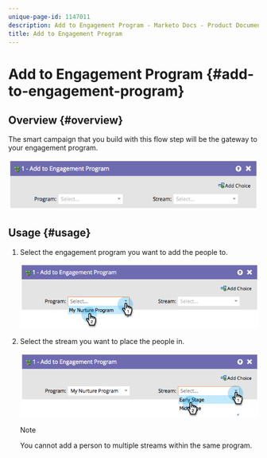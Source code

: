 ```yaml
---
unique-page-id: 1147011
description: Add to Engagement Program - Marketo Docs - Product Documentation
title: Add to Engagement Program
---
```


# Add to Engagement Program {#add-to-engagement-program}

## Overview {#overview}

The smart campaign that you build with this flow step will be the gateway to your engagement program.

![](assets/image2014-9-22-14-3a47-3a32.png)

## Usage {#usage}

1. Select the engagement program you want to add the people to.

   ![](assets/image2014-9-22-14-3a47-3a36.png)

1. Select the stream you want to place the people in.

   ![](assets/image2014-9-22-14-3a47-3a39.png)

   >[!NOTE]
   >
   >You cannot add a person to multiple streams within the same program.
